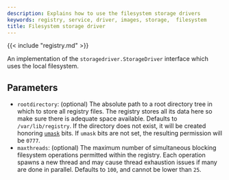 ```yaml
---
description: Explains how to use the filesystem storage drivers
keywords: registry, service, driver, images, storage,  filesystem
title: Filesystem storage driver
---
```


{{< include "registry.md" >}}

An implementation of the `storagedriver.StorageDriver` interface which uses the local filesystem.

## Parameters

* `rootdirectory`: (optional) The absolute path to a root directory tree in which
to store all registry files. The registry stores all its data here so make sure
there is adequate space available. Defaults to `/var/lib/registry`. If the directory
does not exist, it will be created honoring [`umask`](https://man7.org/linux/man-pages/man2/umask.2.html)
bits. If `umask` bits are not set, the resulting permission will be `0777`.
* `maxthreads`: (optional) The maximum number of simultaneous blocking filesystem
operations permitted within the registry. Each operation spawns a new thread and
may cause thread exhaustion issues if many are done in parallel. Defaults to
`100`, and cannot be lower than `25`.